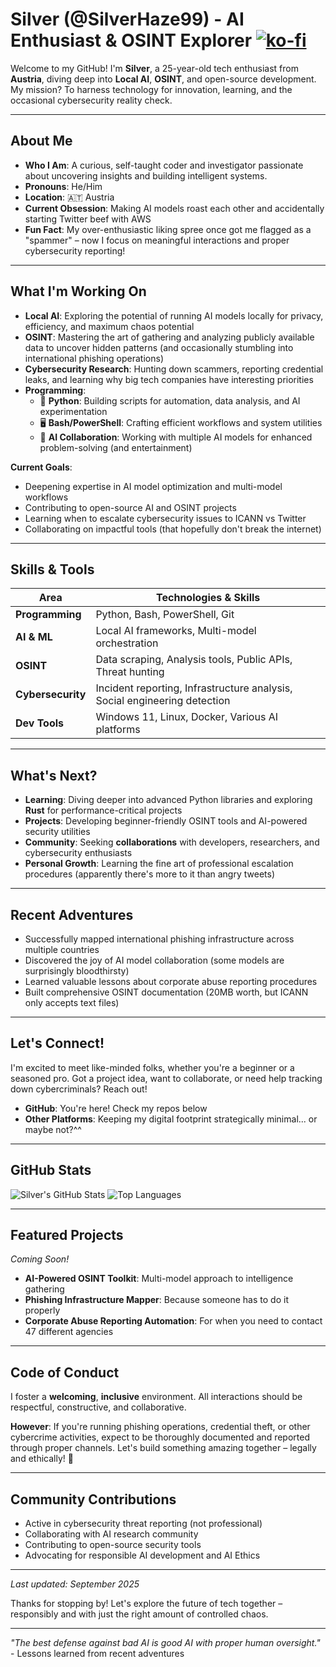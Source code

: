 # Silver (@SilverHaze99) - AI Enthusiast & OSINT Explorer   [![ko-fi](https://ko-fi.com/img/githubbutton_sm.svg)](https://ko-fi.com/C0C11JMLRG)

Welcome to my GitHub! I'm **Silver**, a 25-year-old tech enthusiast from **Austria**, diving deep into **Local AI**, **OSINT**, and open-source development. My mission? To harness technology for innovation, learning, and the occasional cybersecurity reality check.

---

## About Me
- **Who I Am**: A curious, self-taught coder and investigator passionate about uncovering insights and building intelligent systems.
- **Pronouns**: He/Him  
- **Location**: 🇦🇹 Austria
- **Current Obsession**: Making AI models roast each other and accidentally starting Twitter beef with AWS
- **Fun Fact**: My over-enthusiastic liking spree once got me flagged as a "spammer" – now I focus on meaningful interactions and proper cybersecurity reporting!

---

## What I'm Working On
- **Local AI**: Exploring the potential of running AI models locally for privacy, efficiency, and maximum chaos potential
- **OSINT**: Mastering the art of gathering and analyzing publicly available data to uncover hidden patterns (and occasionally stumbling into international phishing operations)
- **Cybersecurity Research**: Hunting down scammers, reporting credential leaks, and learning why big tech companies have interesting priorities
- **Programming**:
  - 🐍 **Python**: Building scripts for automation, data analysis, and AI experimentation
  - 🖥️ **Bash/PowerShell**: Crafting efficient workflows and system utilities
  - 🤖 **AI Collaboration**: Working with multiple AI models for enhanced problem-solving (and entertainment)

**Current Goals**:
- Deepening expertise in AI model optimization and multi-model workflows
- Contributing to open-source AI and OSINT projects  
- Learning when to escalate cybersecurity issues to ICANN vs Twitter
- Collaborating on impactful tools (that hopefully don't break the internet)

---

## Skills & Tools
| **Area**            | **Technologies & Skills**                        |
|--------------------|--------------------------------------------------|
| **Programming**    | Python, Bash, PowerShell, Git                   |
| **AI & ML**        | Local AI frameworks, Multi-model orchestration  |
| **OSINT**          | Data scraping, Analysis tools, Public APIs, Threat hunting |
| **Cybersecurity** | Incident reporting, Infrastructure analysis, Social engineering detection |
| **Dev Tools**      | Windows 11, Linux, Docker, Various AI platforms |

---

## What's Next?
- **Learning**: Diving deeper into advanced Python libraries and exploring **Rust** for performance-critical projects
- **Projects**: Developing beginner-friendly OSINT tools and AI-powered security utilities
- **Community**: Seeking **collaborations** with developers, researchers, and cybersecurity enthusiasts
- **Personal Growth**: Learning the fine art of professional escalation procedures (apparently there's more to it than angry tweets)

---

## Recent Adventures
- Successfully mapped international phishing infrastructure across multiple countries
- Discovered the joy of AI model collaboration (some models are surprisingly bloodthirsty)
- Learned valuable lessons about corporate abuse reporting procedures
- Built comprehensive OSINT documentation (20MB worth, but ICANN only accepts text files)

---

## Let's Connect!
I'm excited to meet like-minded folks, whether you're a beginner or a seasoned pro. Got a project idea, want to collaborate, or need help tracking down cybercriminals? Reach out!

-  **GitHub**: You're here! Check my repos below
-  **Other Platforms**: Keeping my digital footprint strategically minimal... or maybe not?^^ 

---

## GitHub Stats
![Silver's GitHub Stats](https://github-readme-stats.vercel.app/api?username=SilverHaze99&show_icons=true&theme=radical)
![Top Languages](https://github-readme-stats.vercel.app/api/top-langs/?username=SilverHaze99&layout=compact&theme=radical)

---

## Featured Projects
*Coming Soon!*
- **AI-Powered OSINT Toolkit**: Multi-model approach to intelligence gathering
- **Phishing Infrastructure Mapper**: Because someone has to do it properly
- **Corporate Abuse Reporting Automation**: For when you need to contact 47 different agencies

---

## Code of Conduct
I foster a **welcoming**, **inclusive** environment. All interactions should be respectful, constructive, and collaborative. 

**However**: If you're running phishing operations, credential theft, or other cybercrime activities, expect to be thoroughly documented and reported through proper channels. Let's build something amazing together – legally and ethically! 🚀

---

## Community Contributions
- Active in cybersecurity threat reporting (not professional)
- Collaborating with AI research community
- Contributing to open-source security tools
- Advocating for responsible AI development and AI Ethics

---

*Last updated: September 2025*

Thanks for stopping by! Let's explore the future of tech together – responsibly and with just the right amount of controlled chaos. 

---

*"The best defense against bad AI is good AI with proper human oversight."* - Lessons learned from recent adventures
